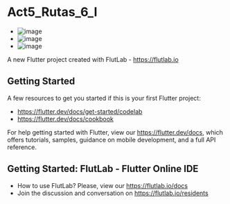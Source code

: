 # Act5_Rutas_6_I
- ![image](https://github.com/user-attachments/assets/dd4f0e06-9dae-4645-abb2-5f13b0c4dd0f)
- ![image](https://github.com/user-attachments/assets/63d3b227-6f8d-455a-bfda-c42b191a269c)
- ![image](https://github.com/user-attachments/assets/84a545bf-e6cd-4483-bcaa-e1716336f171)



A new Flutter project created with FlutLab - https://flutlab.io

## Getting Started

A few resources to get you started if this is your first Flutter project:

- https://flutter.dev/docs/get-started/codelab
- https://flutter.dev/docs/cookbook

For help getting started with Flutter, view our
https://flutter.dev/docs, which offers tutorials,
samples, guidance on mobile development, and a full API reference.

## Getting Started: FlutLab - Flutter Online IDE

- How to use FlutLab? Please, view our https://flutlab.io/docs
- Join the discussion and conversation on https://flutlab.io/residents
